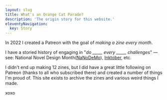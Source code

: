 ```yaml
---
layout: slug
title: What's an Orange Cat Parade?
description: 'The origin story for this website.'
eleventyNavigation:
  key: Story
---
```


In 2022 I created a Patreon with the goal of *making a zine every month*.

I have a storied history of engaging in "<em>do _____ every _____ challenges</em>" &mdash; see: 
National Novel Design Month([NaNoDeMo](https://blog.mjchamplin.com/2019/12/nanodemo/)), 
[Inktober](https://blog.mjchamplin.com/2019/12/inktober/), 
[]()
etc.

I didn't end up making 12 zines, but I did have a great little following on Patreon (thanks to all who subscribed there) and created a number of things I'm proud of. This site exists to archive the zines and various weird things I made.


xoxo